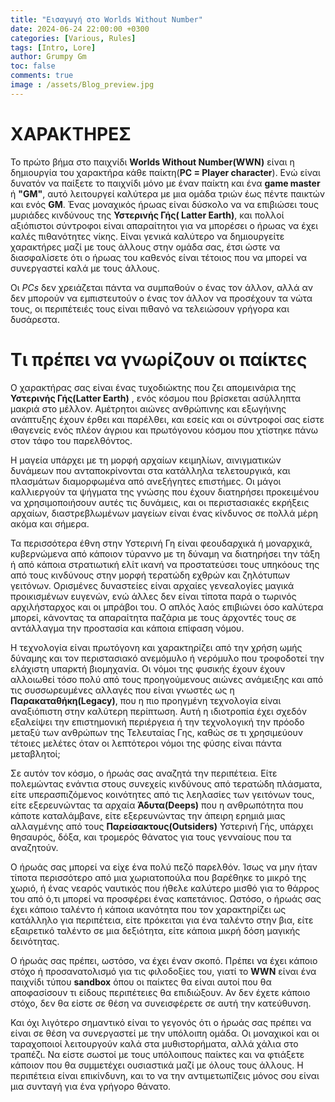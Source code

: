 ```yaml
---
title: "Εισαγωγή στο Worlds Without Number"
date: 2024-06-24 22:00:00 +0300
categories: [Various, Rules]
tags: [Intro, Lore]
author: Grumpy Gm
toc: false
comments: true
image : /assets/Blog_preview.jpg
---
```


# ΧΑΡΑΚΤΗΡΕΣ
Το πρώτο βήμα στο παιχνίδι **Worlds Without Number(WWN)** είναι η δημιουργία του χαρακτήρα κάθε παίκτη(**PC = Player character**). Ενώ είναι δυνατόν
να παίξετε το παιχνίδι μόνο με έναν παίκτη και ένα **game master** ή **"GM"**, αυτό λειτουργεί καλύτερα με μια ομάδα τριών έως πέντε παικτών και ενός **GM**. Ένας μοναχικός ήρωας είναι δύσκολο να να επιβιώσει τους μυριάδες κινδύνους της **Υστερινής Γής( Latter Earth)**, και πολλοί αξιόπιστοι σύντροφοι είναι απαραίτητοι για να μπορέσει ο ήρωας να έχει καλές πιθανότητες νίκης. Είναι γενικά καλύτερο να δημιουργείτε χαρακτήρες μαζί με τους άλλους στην ομάδα σας, έτσι ώστε να διασφαλίσετε ότι ο ήρωας του καθενός είναι τέτοιος που να μπορεί να συνεργαστεί καλά με τους άλλους.

Οι *PCs* δεν χρειάζεται πάντα να συμπαθούν ο ένας τον άλλον, αλλά αν δεν μπορούν να
εμπιστευτούν ο ένας τον άλλον να προσέχουν τα νώτα τους, οι περιπέτειές τους είναι πιθανό να
τελειώσουν γρήγορα και δυσάρεστα.

# Τι πρέπει να γνωρίζουν οι παίκτες
Ο χαρακτήρας σας είναι ένας τυχοδιώκτης που ζει απομεινάρια της **Υστερινής Γής(Latter Earth)**
, ενός κόσμου που βρίσκεται ασύλληπτα μακριά στο μέλλον. Αμέτρητοι αιώνες ανθρώπινης και
εξωγήινης ανάπτυξης έχουν έρθει και παρέλθει, και εσείς και οι σύντροφοί σας είστε ιθαγενείς
ενός πλέον άγριου και πρωτόγονου κόσμου που χτίστηκε πάνω στον τάφο του παρελθόντος.

Η μαγεία υπάρχει με τη μορφή αρχαίων κειμηλίων, αινιγματικών δυνάμεων που ανταποκρίνονται
στα κατάλληλα τελετουργικά, και πλασμάτων διαμορφωμένα από ανεξήγητες επιστήμες. Οι μάγοι
καλλιεργούν τα ψήγματα της γνώσης που έχουν διατηρήσει προκειμένου να χρησιμοποιήσουν
αυτές τις δυνάμεις, και οι περιστασιακές εκρήξεις αρχαίων, διαστρεβλωμένων μαγείων είναι ένας
κίνδυνος σε πολλά μέρη ακόμα και σήμερα.

Τα περισσότερα έθνη στην Υστερινή Γη είναι φεουδαρχικά ή μοναρχικά, κυβερνώμενα από κάποιον
τύραννο με τη δύναμη να διατηρήσει την τάξη ή από κάποια στρατιωτική ελίτ ικανή να
προστατεύσει τους υπηκόους της από τους κινδύνους στην μορφή τερατώδη εχθρών και
ζηλότυπων γειτόνων. Ορισμένες δυναστείες είναι αρχαίες γενεαλογίες μαγικά προικισμένων
ευγενών, ενώ άλλες δεν είναι τίποτα παρά ο τωρινός αρχιλήσταρχος και οι μπράβοι του. Ο
απλός λαός επιβιώνει όσο καλύτερα μπορεί, κάνοντας τα απαραίτητα παζάρια με τους άρχοντές
τους σε αντάλλαγμα την προστασία και κάποια επίφαση νόμου.

Η τεχνολογία είναι πρωτόγονη και χαρακτηρίζει από την χρήση ωμής δύναμης και τον
περιστασιακό ανεμόμυλο ή νερόμυλο που τροφοδοτεί την ελάχιστη υπαρκτή βιομηχανία. Οι νόμοι
της φυσικής έχουν έχουν αλλοιωθεί τόσο πολύ από τους προηγούμενους αιώνες ανάμειξης και από
τις συσσωρευμένες αλλαγές που είναι γνωστές ως η **Παρακαταθήκη(Legacy)**, που η πιο
προηγμένη
τεχνολογία είναι αναξιόπιστη στην καλύτερη περίπτωση. Αυτή η ιδιοτροπία έχει σχεδόν εξαλείψει
την επιστημονική περιέργεια ή την τεχνολογική την πρόοδο μεταξύ των ανθρώπων της Τελευταίας
Γης, καθώς σε τι χρησιμεύουν τέτοιες μελέτες όταν οι λεπτότεροι νόμοι της φύσης είναι
πάντα μεταβλητοί;

Σε αυτόν τον κόσμο, ο ήρωάς σας αναζητά την περιπέτεια. Είτε πολεμώντας ενάντια στους
συνεχείς κινδύνους από τερατώδη πλάσματα, είτε υπερασπιζόμενος κοινότητες από τις λεηλασίες
των γειτόνων τους, είτε εξερευνώντας τα αρχαία **Άδυτα(Deeps)** που η ανθρωπότητα που κάποτε
καταλάμβανε, είτε εξερευνώντας την άπειρη ερημιά μιας αλλαγμένης από τους
**Παρείσακτους(Outsiders)** Υστερινή Γής, υπάρχει θησαυρός, δόξα, και τρομερός θάνατος για τους
γενναίους που τα αναζητούν.

Ο ήρωάς σας μπορεί να είχε ένα πολύ πεζό παρελθόν. Ίσως να μην ήταν τίποτα περισσότερο από
μια χωριατοπούλα που βαρέθηκε το μικρό της χωριό, ή ένας νεαρός ναυτικός που ήθελε καλύτερο
μισθό για το θάρρος του από ό,τι μπορεί να προσφέρει ένας καπετάνιος. Ωστόσο, ο ήρωάς σας
έχει κάποιο ταλέντο ή κάποια ικανότητα που τον χαρακτηρίζει ως κατάλληλο για περιπέτεια, είτε
πρόκειται για ένα ταλέντο στην βια, είτε εξαιρετικό ταλέντο σε μια δεξιότητα, είτε κάποια μικρή
δόση μαγικής δεινότητας.

Ο ήρωάς σας πρέπει, ωστόσο, να έχει έναν σκοπό. Πρέπει να έχει κάποιο στόχο ή
προσανατολισμό για τις φιλοδοξίες του, γιατί το **WWN** είναι ένα παιχνίδι τύπου **sandbox** όπου
οι παίκτες θα είναι αυτοί που θα αποφασίσουν τι είδους περιπέτειες θα επιδιώξουν. Αν δεν έχετε
κάποιο στόχο, δεν θα είστε σε θέση να συνεισφέρετε σε αυτή την κατεύθυνση.

Και όχι λιγότερο σημαντικό είναι το γεγονός ότι ο ήρωάς σας πρέπει να είναι σε θέση να
συνεργαστεί με την υπόλοιπη ομάδα. Οι μοναχικοί και οι ταραχοποιοί λειτουργούν καλά στα
μυθιστορήματα, αλλά χάλια στο τραπέζι. Να είστε σωστοί με τους υπόλοιπους παίκτες και να
φτιάξετε κάποιον που θα συμμετέχει ουσιαστικά μαζί με όλους τους άλλους. Η περιπέτεια είναι
επικίνδυνη, και το να την αντιμετωπίζεις μόνος σου είναι μια συνταγή για ένα γρήγορο θάνατο.
